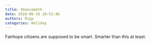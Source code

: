 ```yaml
---
title: Xmancometh
date: 2019-06-16 10:51:46
authors: Ripp
categories: Holiday
---
```


 Fairhope citizens are supposed to be smart.
Smarter than this at least.